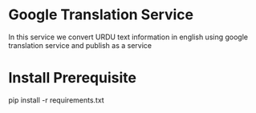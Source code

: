 # Google Translation Service

In this service we convert URDU text information in english using google translation service and publish as a service


# Install Prerequisite

pip install -r requirements.txt
